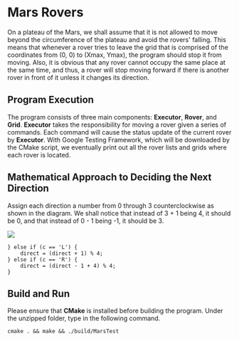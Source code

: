 # Mars Rovers

On a plateau of the Mars, we shall assume that it is not allowed to move beyond the circumference of the plateau and avoid the rovers' falling. This means that whenever a rover tries to leave the grid that is comprised of the coordinates from (0, 0) to (Xmax, Ymax), the program should stop it from moving. Also, it is obvious that any rover cannot occupy the same place at the same time, and thus, a rover will stop moving forward if there is another rover in front of it unless it changes its direction.

## Program Execution

The program consists of three main components: **Executor**, **Rover**, and **Grid**.
**Executor** takes the responsibility for moving a rover given a series of commands. Each command will cause the status update of the current rover by **Executor**. With Google Testing Framework, which will be downloaded by the CMake script, we eventually print out all the rover lists and grids where each rover is located.

## Mathematical Approach to Deciding the Next Direction

Assign each direction a number from 0 through 3 counterclockwise as shown in the diagram. We shall notice that instead of 3 + 1 being 4, it should be 0, and that instead of 0 - 1 being -1, it should be 3.

![](https://github.com/nvrdftd/images/blob/master/coordinates.png)

```
} else if (c == 'L') {
    direct = (direct + 1) % 4;
} else if (c == 'R') {
    direct = (direct - 1 + 4) % 4;
}
```

## Build and Run

Please ensure that **CMake** is installed before building the program.
Under the unzipped folder, type in the following command.

```
cmake . && make && ./build/MarsTest
```
